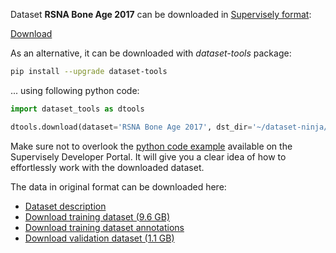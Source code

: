 Dataset **RSNA Bone Age 2017** can be downloaded in [Supervisely format](https://developer.supervisely.com/api-references/supervisely-annotation-json-format):

 [Download](https://www.dropbox.com/scl/fi/n0jpdiz2pej0z5z0242ze/rsna-bone-age-2017-DatasetNinja.tar?rlkey=fxjal14j67tac1lwzbnwvzn2f&dl=1)

As an alternative, it can be downloaded with *dataset-tools* package:
``` bash
pip install --upgrade dataset-tools
```

... using following python code:
``` python
import dataset_tools as dtools

dtools.download(dataset='RSNA Bone Age 2017', dst_dir='~/dataset-ninja/')
```
Make sure not to overlook the [python code example](https://developer.supervisely.com/getting-started/python-sdk-tutorials/iterate-over-a-local-project) available on the Supervisely Developer Portal. It will give you a clear idea of how to effortlessly work with the downloaded dataset.

The data in original format can be downloaded here:

- [Dataset description](https://www.rsna.org/-/media/Files/RSNA/Education/AI%20resources%20and%20training/AI%20image%20challenge/RSNA-2017-Pediatric-Bone-Age-Challenge-Dataset-Description.ashx?la=en&hash=A0B423007088816AFFACDCA934E2F09F903215F4&hash=A0B423007088816AFFACDCA934E2F09F903215F4)
- [Download training dataset (9.6 GB)](https://s3.amazonaws.com/east1.public.rsna.org/AI/2017/Bone+Age+Training+Set.zip)
- [Download training dataset annotations](https://s3.amazonaws.com/east1.public.rsna.org/AI/2017/Bone+Age+Training+Set+Annotations.zip)
- [Download validation dataset (1.1 GB)](https://s3.amazonaws.com/east1.public.rsna.org/AI/2017/Bone+Age+Validation+Set.zip)

